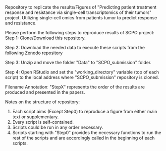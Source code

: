 Repository to replicate the results/Figures of "Predicting patient treatment response and resistance via single-cell transcriptomics of their tumors" project. Utilizing single-cell omics from patients tumor to predict response and resistance.

Please perform the following steps to reproduce results of SCPO project:
Step 1: Clone/Download this repository.

Step 2: Download the needed data to execute these scripts from the following Zenodo repository

Step 3: Unzip and move the folder "Data" to "SCPO_submission" folder.

Step 4: Open RStudio and set the "working_directory" variable (top of each script) to the local address where "SCPO_submission" repository is cloned.

Filename Annotation: "StepX" represents the order of the results are produced and presented in the papers. 

Notes on the structure of repository:
1. Each script aims (Except Step0) to reproduce a figure from either main text or supplementary. 
2. Every script is self-contained.
3. Scripts could be run in any order necessary.
4. Scripts starting with "Step0" provides the necessary functions to run the rest of the scripts and are accordingly called in the beginning of each scripts.



